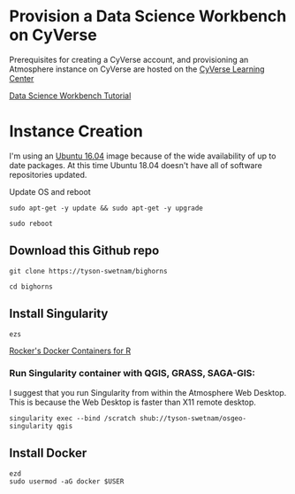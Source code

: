 # Provision a Data Science Workbench on CyVerse

Prerequisites for creating a CyVerse account, and provisioning an Atmosphere instance on CyVerse are hosted on the [CyVerse Learning Center](http://learning.cyverse.org/en/latest/)

[Data Science Workbench Tutorial](https://cyverse-neon-data-institute-2018.readthedocs-hosted.com/en/latest/)

# Instance Creation

I'm using an [Ubuntu 16.04](https://atmo.cyverse.org/application/images/1453) image because of the wide availability of up to date packages. At this time Ubuntu 18.04 doesn't have all of software repositories updated.  

Update OS and reboot

```
sudo apt-get -y update && sudo apt-get -y upgrade

sudo reboot
```
## Download this Github repo

```
git clone https://tyson-swetnam/bighorns

cd bighorns
```

## Install Singularity

```
ezs
```

[Rocker's Docker Containers for R](https://journal.r-project.org/archive/2017/RJ-2017-065/RJ-2017-065.pdf)


### Run Singularity container with QGIS, GRASS, SAGA-GIS:

I suggest that you run Singularity from within the Atmosphere Web Desktop. This is because the Web Desktop is faster than X11 remote desktop.

```
singularity exec --bind /scratch shub://tyson-swetnam/osgeo-singularity qgis
```

## Install Docker

```
ezd
sudo usermod -aG docker $USER
```
